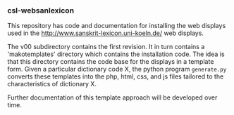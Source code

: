 
### csl-websanlexicon
This repository has code and documentation for installing the web displays
used in the http://www.sanskrit-lexicon.uni-koeln.de/ web displays.

The v00 subdirectory contains the first revision.
It in turn contains a 'makotemplates' directory which contains the
installation code.  The idea is that this directory contains the code
base for the displays in a template form. Given a particular dictionary
code X, the   python program `generate.py` converts
these templates into the php, html, css, and js files tailored to the
characteristics of dictionary X.

Further documentation of this template approach will be developed over time.
  
